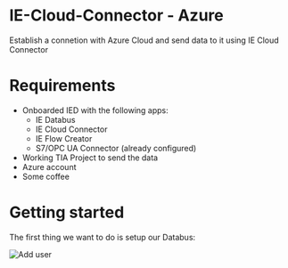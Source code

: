 # IE-Cloud-Connector - Azure
Establish a connetion with Azure Cloud and send data to it using IE Cloud Connector

# Requirements

- Onboarded IED with the following apps:
  - IE Databus
  - IE Cloud Connector
  - IE Flow Creator
  - S7/OPC UA Connector (already configured)
- Working TIA Project to send the data
- Azure account
- Some coffee

# Getting started

The first thing we want to do is setup our Databus:

![Add user](IE_Databus.png)

